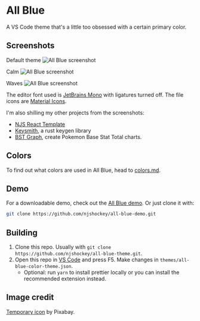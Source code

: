 # All Blue

A VS Code theme that's a little too obsessed with a certain primary color.

## Screenshots

Default theme
![All Blue screenshot](https://raw.githubusercontent.com/njshockey/all-blue-theme/main/img/default-preview.png "All Blue screenshot")

Calm
![All Blue screenshot](https://raw.githubusercontent.com/njshockey/all-blue-theme/main/img/calm-preview.png "Calm screenshot")

Waves
![All Blue screenshot](https://raw.githubusercontent.com/njshockey/all-blue-theme/main/img/waves-preview.png "Waves screenshot")

The editor font used is [JetBrains Mono](https://www.jetbrains.com/lp/mono/)
with ligatures turned off.
The file icons are [Material Icons](https://marketplace.visualstudio.com/items?itemName=PKief.material-icon-theme).

I'm also shilling my other projects from the screenshots:

- [NJS React Template](https://github.com/njs-templates/njs-react)
- [Keysmith](https://github.com/njshockey/keysmith-rs), a rust keygen library
- [BST Graph](https://github.com/njshockey/bst-graph),
    create Pokemon Base Stat Total charts.

## Colors

To find out what colors are used in All Blue,
head to [colors.md](colors.md).

## Demo

For a downloadable demo, check out the [All Blue demo](https://github.com/njshockey/all-blue-demo).
Or just clone it with:

```bash
git clone https://github.com/njshockey/all-blue-demo.git
```

## Building

1. Clone this repo. Usually with `git clone https://github.com/njshockey/all-blue-theme.git`.
2. Open this repo in [VS Code](https://code.visualstudio.com/) and press F5.
   Make changes in `themes/all-blue-color-theme.json`.
    - Optional: run `yarn` to install prettier locally or you can install the
    recommended extension instead.

## Image credit

[Temporary icon](https://www.pexels.com/photo/white-sailboat-on-water-273886/)
by Pixabay.
